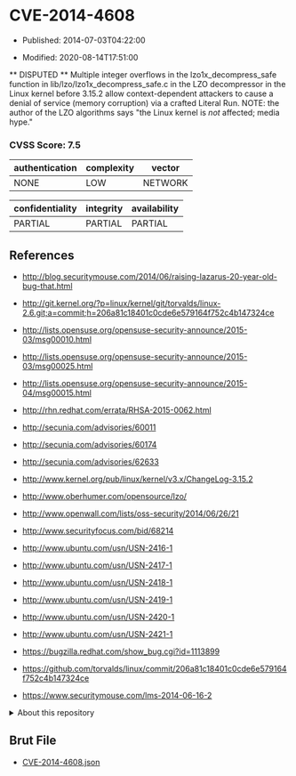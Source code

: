 # CVE-2014-4608

- Published: 2014-07-03T04:22:00

- Modified: 2020-08-14T17:51:00

** DISPUTED ** Multiple integer overflows in the lzo1x_decompress_safe function in lib/lzo/lzo1x_decompress_safe.c in the LZO decompressor in the Linux kernel before 3.15.2 allow context-dependent attackers to cause a denial of service (memory corruption) via a crafted Literal Run.  NOTE: the author of the LZO algorithms says "the Linux kernel is *not* affected; media hype."

### CVSS Score: **7.5**

| authentication | complexity | vector |
| --- | --- | --- |
| NONE | LOW | NETWORK |

| confidentiality | integrity | availability |
| --- | --- | --- |
| PARTIAL | PARTIAL | PARTIAL |

## References

* http://blog.securitymouse.com/2014/06/raising-lazarus-20-year-old-bug-that.html

* http://git.kernel.org/?p=linux/kernel/git/torvalds/linux-2.6.git;a=commit;h=206a81c18401c0cde6e579164f752c4b147324ce

* http://lists.opensuse.org/opensuse-security-announce/2015-03/msg00010.html

* http://lists.opensuse.org/opensuse-security-announce/2015-03/msg00025.html

* http://lists.opensuse.org/opensuse-security-announce/2015-04/msg00015.html

* http://rhn.redhat.com/errata/RHSA-2015-0062.html

* http://secunia.com/advisories/60011

* http://secunia.com/advisories/60174

* http://secunia.com/advisories/62633

* http://www.kernel.org/pub/linux/kernel/v3.x/ChangeLog-3.15.2

* http://www.oberhumer.com/opensource/lzo/

* http://www.openwall.com/lists/oss-security/2014/06/26/21

* http://www.securityfocus.com/bid/68214

* http://www.ubuntu.com/usn/USN-2416-1

* http://www.ubuntu.com/usn/USN-2417-1

* http://www.ubuntu.com/usn/USN-2418-1

* http://www.ubuntu.com/usn/USN-2419-1

* http://www.ubuntu.com/usn/USN-2420-1

* http://www.ubuntu.com/usn/USN-2421-1

* https://bugzilla.redhat.com/show_bug.cgi?id=1113899

* https://github.com/torvalds/linux/commit/206a81c18401c0cde6e579164f752c4b147324ce

* https://www.securitymouse.com/lms-2014-06-16-2

<details>
<summary>About this repository</summary> 

  This repository is part of the project [Live Hack CVE](https://github.com/Live-Hack-CVE). Main website can be found [www.live-hack.org](https://www.live-hack.org) 
  
  Made by [Sn0wAlice](https://github.com/Sn0wAlice) for the people that care about security and need to have a feed of the latest CVEs. Hope you enjoy it, don't forget to star the repo and follow me on [Twitter](https://twitter.com/Sn0wAlice) and [Github](https://github.com/Sn0wAlice). And that is my [personnal website](https://www.alice-snow.me/)

  - [Home Page](https://github.com/Live-Hack-CVE)
  - [Framework](https://github.com/Live-Hack-CVE/cve-framework)
  - [CVE database](https://github.com/Live-Hack-CVE/full_database)
  - [Changelog](https://github.com/Live-Hack-CVE/Changelog)
</details>

## Brut File

* [CVE-2014-4608.json](https://raw.githubusercontent.com/Live-Hack-CVE/full_database/main/cves/2014/CVE-2014-4608.json)

